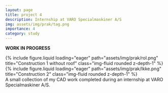 ```yaml
---
layout: page
title: project 4
description: Internship at VARO Specialmaskiner A/S
img: assets/img/prak/tag.png
importance: 4
category: study
---
```


**WORK IN PROGRESS**

<div class="row">
    <div class="col-sm mt-3 mt-md-0">
        {% include figure.liquid loading="eager" path="assets/img/prak/rol.png" title="Construction 1 without roof" class="img-fluid rounded z-depth-1" %}
    </div>
    <div class="col-sm mt-3 mt-md-0">
        {% include figure.liquid loading="eager" path="assets/img/prak/Ikke.png" title="Construction 2" class="img-fluid rounded z-depth-1" %}
    </div>
</div>
<div class="caption">
    A small collection of my CAD work completed during an internship at VARO Specialmaskiner A/S.
